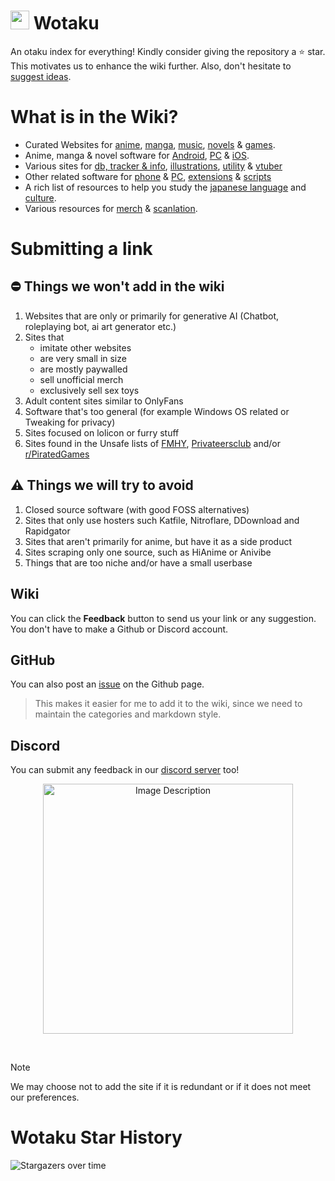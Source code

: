 # <img src="/docs/public/asset/inaread.png" width="30px"> Wotaku

An otaku index for everything! Kindly consider giving the repository a ⭐ star. This motivates us to
enhance the wiki further. Also, don't hesitate to [suggest ideas](#submitting-a-link).

# What is in the Wiki?

- Curated Websites for [anime](https://wotaku.wiki/websites#anime),
  [manga](https://wotaku.wiki/websites#manga), [music](https://wotaku.wiki/music),
  [novels](https://wotaku.wiki/websites#novels) & [games](https://wotaku.wiki/games).
- Anime, manga & novel software for [Android](https://wotaku.wiki/software#android),
  [PC](https://wotaku.wiki/software#pc) & [iOS](https://wotaku.wiki/software#ios).
- Various sites for [db, tracker & info](https://wotaku.wiki/misc#info),
  [illustrations](https://wotaku.wiki/misc#illustrations),
  [utility](https://wotaku.wiki/misc#utility) & [vtuber](https://wotaku.wiki/misc#vtuber)
- Other related software for [phone](https://wotaku.wiki/tools#phone) &
  [PC](https://wotaku.wiki/tools#pc), [extensions](https://wotaku.wiki/tools#extensions) &
  [scripts](https://wotaku.wiki/tools#scripts)
- A rich list of resources to help you study the
  [japanese language](https://wotaku.wiki/japan/language) and
  [culture](https://wotaku.wiki/japan/culture).
- Various resources for [merch](https://wotaku.wiki/merch) &
  [scanlation](https://wotaku.wiki/scanlation).

# Submitting a link

## ⛔️ Things we won't add in the wiki

1. Websites that are only or primarily for generative AI (Chatbot, roleplaying bot, ai art generator
   etc.)
2. Sites that
   - imitate other websites
   - are very small in size
   - are mostly paywalled
   - sell unofficial merch
   - exclusively sell sex toys
3. Adult content sites similar to OnlyFans
4. Software that's too general (for example Windows OS related or Tweaking for privacy)
5. Sites focused on lolicon or furry stuff
6. Sites found in the Unsafe lists of [FMHY](https://fmhy.net/unsafesites), [Privateersclub](https://megathread.pages.dev/unsafe) and/or [r/PiratedGames](https://rentry.org/pgames#untrusted-sites)

## ⚠️ Things we will try to avoid

1. Closed source software (with good FOSS alternatives)
2. Sites that only use hosters such Katfile, Nitroflare, DDownload and Rapidgator
3. Sites that aren't primarily for anime, but have it as a side product
4. Sites scraping only one source, such as HiAnime or Anivibe
5. Things that are too niche and/or have a small userbase

## Wiki

You can click the **Feedback** button to send us your link or any suggestion. You don't have to make
a Github or Discord account.

## GitHub

You can also post an [issue](https://github.com/wotakumoe/Wotaku/issues/new) on the Github page.

> This makes it easier for me to add it to the wiki, since we need to maintain the categories and
> markdown style.

## Discord

You can submit any feedback in our [discord server](https://discord.gg/vShRGx8ZBC) too!

<p align="center">
  <a href="https://discord.gg/vShRGx8ZBC">
    <img src="https://invidget.switchblade.xyz/vShRGx8ZBC" alt="Image Description" style="width: 400px; display: block; margin: 0 auto;">
  </a>
</p>

<br/>

> [!NOTE]  
> We may choose not to add the site if it is redundant or if it does not meet our preferences.

# Wotaku Star History

![Stargazers over time](https://starchart.cc/wotakumoe/Wotaku.svg?variant=adaptive)
